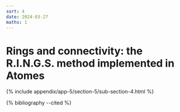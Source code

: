 ```yaml
---
sort: 4
date: 2024-03-27
maths: 1
---
```


# Rings and connectivity: the R.I.N.G.S. method implemented in Atomes

{% include appendix/app-5/section-5/sub-section-4.html %}

{% bibliography --cited %}

